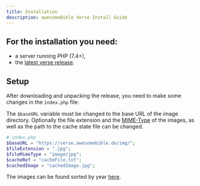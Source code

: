 ```yaml
---
title: Installation
description: awesomeBible Verse Install Guide
---
```


## For the installation you need:

- a server running PHP (7.4+),
- the [latest verse release](https://github.com/awesomeBible/verse/releases/latest).

## Setup
After downloading and unpacking the release, you need to make some changes in the `ìndex.php` file:

The `$baseURL` variable must be changed to the base URL of the image directory.
Optionally the file extension and the [MIME-Type](https://developer.mozilla.org/en-US/docs/Web/HTTP/Basics_of_HTTP/MIME_types/Common_types) of the images, as well as the path to the cache state file can be changed.

```php
# index.php
$baseURL = "https://verse.awesomebible.de/img/";
$fileExtension = ".jpg";
$fileMimeType = "image/jpg";
$cacheRef = "cacheFile.txt";
$cachedImage = "cachedImage.jpg";
```

The images can be found sorted by year [here](/en/verse/versbilder/).